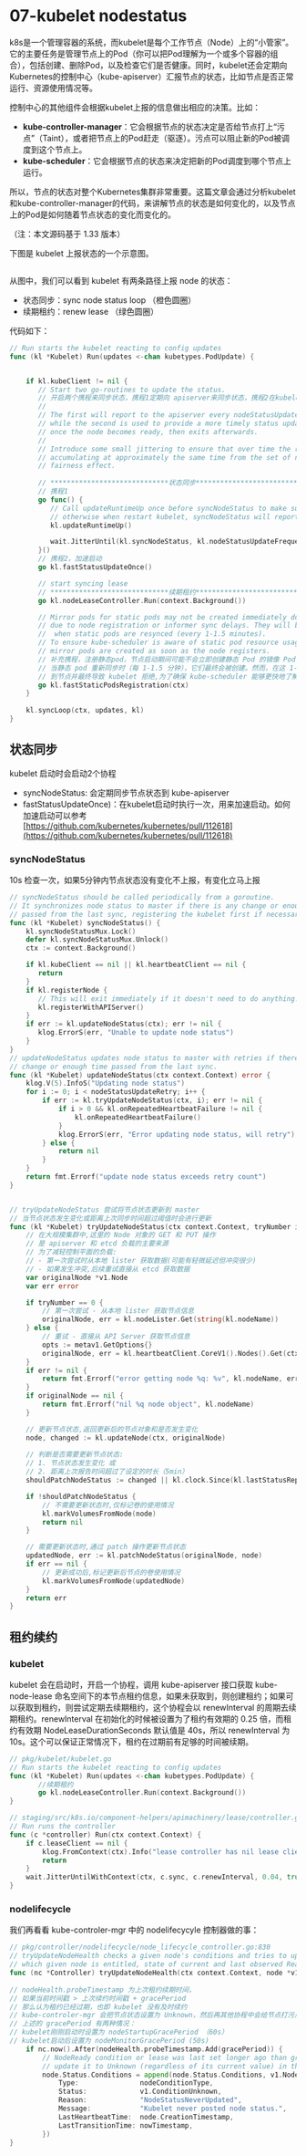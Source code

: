 # 07-kubelet nodestatus

k8s是一个管理容器的系统，而kubelet是每个工作节点（Node）上的“小管家”。它的主要任务是管理节点上的Pod（你可以把Pod理解为一个或多个容器的组合），包括创建、删除Pod，以及检查它们是否健康。同时，kubelet还会定期向Kubernetes的控制中心（kube-apiserver）汇报节点的状态，比如节点是否正常运行、资源使用情况等。

控制中心的其他组件会根据kubelet上报的信息做出相应的决策。比如：

* **kube-controller-manager**：它会根据节点的状态决定是否给节点打上“污点”（Taint），或者把节点上的Pod赶走（驱逐）。污点可以阻止新的Pod被调度到这个节点上。
* **kube-scheduler**：它会根据节点的状态来决定把新的Pod调度到哪个节点上运行。

所以，节点的状态对整个Kubernetes集群非常重要。这篇文章会通过分析kubelet和kube-controller-manager的代码，来讲解节点的状态是如何变化的，以及节点上的Pod是如何随着节点状态的变化而变化的。

（注：本文源码基于 1.33 版本）

下图是 kubelet 上报状态的一个示意图。

<figure><img src="../../.gitbook/assets/image.png" alt=""><figcaption></figcaption></figure>

从图中，我们可以看到 kubelet 有两条路径上报 node 的状态：

* 状态同步：sync node status loop （橙色圆圈）
* 续期租约：renew lease （绿色圆圈）

代码如下：

```go
// Run starts the kubelet reacting to config updates
func (kl *Kubelet) Run(updates <-chan kubetypes.PodUpdate) {


    if kl.kubeClient != nil {
       // Start two go-routines to update the status.
       // 开启两个携程来同步状态，携程1定期向 apiserver来同步状态，携程2在kubelet启动时候同步一次后退出
       //
       // The first will report to the apiserver every nodeStatusUpdateFrequency and is aimed to provide regular status intervals,
       // while the second is used to provide a more timely status update during initialization and runs an one-shot update to the apiserver
       // once the node becomes ready, then exits afterwards.
       //
       // Introduce some small jittering to ensure that over time the requests won't start
       // accumulating at approximately the same time from the set of nodes due to priority and
       // fairness effect.
       
       // *****************************状态同步************************************
       // 携程1
       go func() {
          // Call updateRuntimeUp once before syncNodeStatus to make sure kubelet had already checked runtime state
          // otherwise when restart kubelet, syncNodeStatus will report node notReady in first report period
          kl.updateRuntimeUp()

          wait.JitterUntil(kl.syncNodeStatus, kl.nodeStatusUpdateFrequency, 0.04, true, wait.NeverStop)
       }()
       // 携程2，加速启动
       go kl.fastStatusUpdateOnce()

       // start syncing lease
       // *****************************续期租约************************************
       go kl.nodeLeaseController.Run(context.Background())

       // Mirror pods for static pods may not be created immediately during node startup
       // due to node registration or informer sync delays. They will be created eventually
       //  when static pods are resynced (every 1-1.5 minutes).
       // To ensure kube-scheduler is aware of static pod resource usage faster,
       // mirror pods are created as soon as the node registers.
       // 补充携程，注册静态pod，节点启动期间可能不会立即创建静态 Pod 的镜像 Pod，因为节点未注册或者节点通知器未同步。
       // 当静态 pod 重新同步时（每 1-1.5 分钟），它们最终会被创建。然而，在这 1-1.5 分钟的延迟期间，kube-scheduler 可能会过度使用资源
       // 到节点并最终导致 kubelet 拒绝,为了确保 kube-scheduler 能够更快地了解静态 pod 资源的使用情况，节点注册后立即创建镜像容器。
       go kl.fastStaticPodsRegistration(ctx)
    }
    
    kl.syncLoop(ctx, updates, kl)
}
```



## 状态同步

kubelet 启动时会启动2个协程

* syncNodeStatus: 会定期同步节点状态到 kube-apiserver
* fastStatusUpdateOnce)：在kubelet启动时执行一次，用来加速启动。如何加速启动可以参考 [https://github.com/kubernetes/kubernetes/pull/112618](https://github.com/kubernetes/kubernetes/pull/112618)

### syncNodeStatus

10s 检查一次，如果5分钟内节点状态没有变化不上报，有变化立马上报

```go
// syncNodeStatus should be called periodically from a goroutine.
// It synchronizes node status to master if there is any change or enough time
// passed from the last sync, registering the kubelet first if necessary.
func (kl *Kubelet) syncNodeStatus() {
    kl.syncNodeStatusMux.Lock()
    defer kl.syncNodeStatusMux.Unlock()
    ctx := context.Background()

    if kl.kubeClient == nil || kl.heartbeatClient == nil {
       return
    }
    if kl.registerNode {
       // This will exit immediately if it doesn't need to do anything.
       kl.registerWithAPIServer()
    }
    if err := kl.updateNodeStatus(ctx); err != nil {
       klog.ErrorS(err, "Unable to update node status")
    }
}
// updateNodeStatus updates node status to master with retries if there is any
// change or enough time passed from the last sync.
func (kl *Kubelet) updateNodeStatus(ctx context.Context) error {
	klog.V(5).InfoS("Updating node status")
	for i := 0; i < nodeStatusUpdateRetry; i++ {
		if err := kl.tryUpdateNodeStatus(ctx, i); err != nil {
			if i > 0 && kl.onRepeatedHeartbeatFailure != nil {
				kl.onRepeatedHeartbeatFailure()
			}
			klog.ErrorS(err, "Error updating node status, will retry")
		} else {
			return nil
		}
	}
	return fmt.Errorf("update node status exceeds retry count")
}


// tryUpdateNodeStatus 尝试将节点状态更新到 master
// 当节点状态发生变化或距离上次同步时间超过阈值时会进行更新
func (kl *Kubelet) tryUpdateNodeStatus(ctx context.Context, tryNumber int) error {
    // 在大规模集群中,这里的 Node 对象的 GET 和 PUT 操作
    // 是 apiserver 和 etcd 负载的主要来源
    // 为了减轻控制平面的负载:
    // - 第一次尝试时从本地 lister 获取数据(可能有轻微延迟但冲突很少)
    // - 如果发生冲突,后续重试直接从 etcd 获取数据
    var originalNode *v1.Node
    var err error

    if tryNumber == 0 {
        // 第一次尝试 - 从本地 lister 获取节点信息
        originalNode, err = kl.nodeLister.Get(string(kl.nodeName))
    } else {
        // 重试 - 直接从 API Server 获取节点信息
        opts := metav1.GetOptions{}
        originalNode, err = kl.heartbeatClient.CoreV1().Nodes().Get(ctx, string(kl.nodeName), opts)
    }
    if err != nil {
        return fmt.Errorf("error getting node %q: %v", kl.nodeName, err)
    }
    if originalNode == nil {
        return fmt.Errorf("nil %q node object", kl.nodeName)
    }

    // 更新节点状态,返回更新后的节点对象和是否发生变化
    node, changed := kl.updateNode(ctx, originalNode)
    
    // 判断是否需要更新节点状态:
    // 1. 节点状态发生变化 或
    // 2. 距离上次报告时间超过了设定的时长（5min）
    shouldPatchNodeStatus := changed || kl.clock.Since(kl.lastStatusReportTime) >= kl.nodeStatusReportFrequency

    if !shouldPatchNodeStatus {
        // 不需要更新状态时,仅标记卷的使用情况
        kl.markVolumesFromNode(node)
        return nil
    }

    // 需要更新状态时,通过 patch 操作更新节点状态
    updatedNode, err := kl.patchNodeStatus(originalNode, node)
    if err == nil {
        // 更新成功后,标记更新后节点的卷使用情况
        kl.markVolumesFromNode(updatedNode)
    }
    return err
}

```



## 租约续约&#x20;

### kubelet&#x20;

kubelet 会在启动时，开启一个协程，调用 kube-apiserver 接口获取 kube-node-lease 命名空间下的本节点租约信息，如果未获取到，则创建租约；如果可以获取到租约，则尝试定期去续期租约，这个协程会以 renewInterval 的周期去续期租约。renewInterval  在初始化的时候被设置为了租约有效期的 0.25 倍，而租约有效期 NodeLeaseDurationSeconds 默认值是 40s，所以 renewInterval 为 10s。这个可以保证正常情况下，租约在过期前有足够的时间被续期。

```go
// pkg/kubelet/kubelet.go
// Run starts the kubelet reacting to config updates
func (kl *Kubelet) Run(updates <-chan kubetypes.PodUpdate) {
       //续期租约
       go kl.nodeLeaseController.Run(context.Background())
}

// staging/src/k8s.io/component-helpers/apimachinery/lease/controller.go
// Run runs the controller
func (c *controller) Run(ctx context.Context) {
	if c.leaseClient == nil {
		klog.FromContext(ctx).Info("lease controller has nil lease client, will not claim or renew leases")
		return
	}
	wait.JitterUntilWithContext(ctx, c.sync, c.renewInterval, 0.04, true)
}       
```

### nodelifecycle&#x20;

我们再看看 kube-controler-mgr 中的 nodelifecycyle 控制器做的事：

```go
// pkg/controller/nodelifecycle/node_lifecycle_controller.go:830
// tryUpdateNodeHealth checks a given node's conditions and tries to update it. Returns grace period to
// which given node is entitled, state of current and last observed Ready Condition, and an error if it occurred.
func (nc *Controller) tryUpdateNodeHealth(ctx context.Context, node *v1.Node) (time.Duration, v1.NodeCondition, *v1.NodeCondition, error) {
  
// nodeHealth.probeTimestamp 为上次租约续期时间，
// 如果当前时间戳 > 上次续约时间戳 + gracePeriod
// 那么认为租约已经过期，也即 kubelet 没有及时续约
// kube-controler-mgr 会把节点状态设置为 Unknown，然后再其他协程中会给节点打污点，驱逐节点上的 pod。
// 上述的 gracePeriod 有两种情况：
// kubelet刚刚启动时设置为 nodeStartupGracePeriod （60s）
// kubelet启动后设置为 nodeMonitorGracePeriod (50s)
	if nc.now().After(nodeHealth.probeTimestamp.Add(gracePeriod)) {
		// NodeReady condition or lease was last set longer ago than gracePeriod, so
		// update it to Unknown (regardless of its current value) in the master.
		node.Status.Conditions = append(node.Status.Conditions, v1.NodeCondition{
			Type:               nodeConditionType,
			Status:             v1.ConditionUnknown,
			Reason:             "NodeStatusNeverUpdated",
			Message:            "Kubelet never posted node status.",
			LastHeartbeatTime:  node.CreationTimestamp,
			LastTransitionTime: nowTimestamp,
		})
}
```





